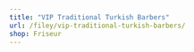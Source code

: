 ```yaml
---
title: "VIP Traditional Turkish Barbers"
url: /filey/vip-traditional-turkish-barbers/
shop: Friseur
---
```

